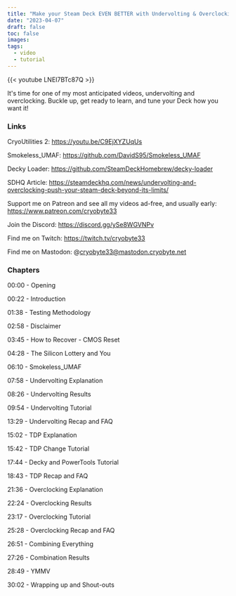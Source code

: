 ```yaml
---
title: "Make your Steam Deck EVEN BETTER with Undervolting & Overclocking"
date: "2023-04-07"
draft: false
toc: false
images:
tags:
  - video
  - tutorial
---
```


{{< youtube LNEI7BTc87Q  >}}

It's time for one of my most anticipated videos, undervolting and overclocking. Buckle up, get ready to learn, and tune your Deck how you want it!

### Links
CryoUtilities 2: https://youtu.be/C9EjXYZUqUs

Smokeless_UMAF: https://github.com/DavidS95/Smokeless_UMAF

Decky Loader: https://github.com/SteamDeckHomebrew/decky-loader

SDHQ Article: https://steamdeckhq.com/news/undervolting-and-overclocking-push-your-steam-deck-beyond-its-limits/

Support me on Patreon and see all my videos ad-free, and usually early: https://www.patreon.com/cryobyte33

Join the Discord: https://discord.gg/ySe8WGVNPv

Find me on Twitch: https://twitch.tv/cryobyte33

Find me on Mastodon: @cryobyte33@mastodon.cryobyte.net

### Chapters
00:00 - Opening

00:22 - Introduction

01:38 - Testing Methodology

02:58 - Disclaimer

03:45 - How to Recover - CMOS Reset

04:28 - The Silicon Lottery and You

06:10 - Smokeless_UMAF

07:58 - Undervolting Explanation

08:26 - Undervolting Results

09:54 - Undervolting Tutorial

13:29 - Undervolting Recap and FAQ

15:02 - TDP Explanation

15:42 - TDP Change Tutorial

17:44 - Decky and PowerTools Tutorial

18:43 - TDP Recap and FAQ

21:36 - Overclocking Explanation

22:24 - Overclocking Results

23:17 - Overclocking Tutorial

25:28 - Overclocking Recap and FAQ

26:51 - Combining Everything

27:26 - Combination Results

28:49 - YMMV

30:02 - Wrapping up and Shout-outs